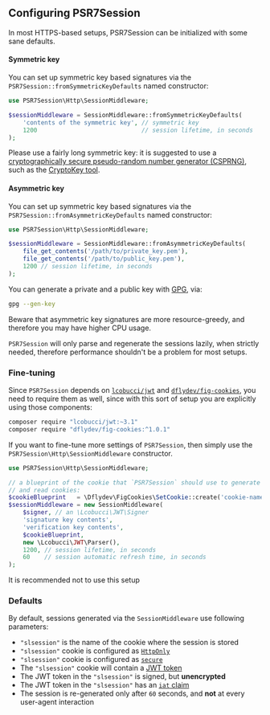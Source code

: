 ## Configuring PSR7Session

In most HTTPS-based setups, PSR7Session can be initialized with some sane
defaults.

#### Symmetric key

You can set up symmetric key based signatures via the
`PSR7Session::fromSymmetricKeyDefaults` named constructor:

```php
use PSR7Session\Http\SessionMiddleware;

$sessionMiddleware = SessionMiddleware::fromSymmetricKeyDefaults(
    'contents of the symmetric key', // symmetric key
    1200                             // session lifetime, in seconds
);
```

Please use a fairly long symmetric key: it is suggested to use a
[cryptographically secure pseudo-random number generator (CSPRNG)](https://en.wikipedia.org/wiki/Cryptographically_secure_pseudorandom_number_generator),
such as the [CryptoKey tool](https://github.com/AndrewCarterUK/CryptoKey).

#### Asymmetric key

You can set up symmetric key based signatures via the
`PSR7Session::fromAsymmetricKeyDefaults` named constructor:

```php
use PSR7Session\Http\SessionMiddleware;

$sessionMiddleware = SessionMiddleware::fromAsymmetricKeyDefaults(
    file_get_contents('/path/to/private_key.pem'),
    file_get_contents('/path/to/public_key.pem'),
    1200 // session lifetime, in seconds
);
```

You can generate a private and a public key with [GPG](https://www.gnupg.org/), via:

```sh
gpg --gen-key
```

Beware that asymmetric key signatures are more resource-greedy, and therefore
you may have higher CPU usage.

`PSR7Session` will only parse and regenerate the sessions lazily, when strictly
needed, therefore performance shouldn't be a problem for most setups.

### Fine-tuning

Since `PSR7Session` depends on [`lcobucci/jwt`](https://packagist.org/packages/lcobucci/jwt)
and [`dflydev/fig-cookies`](https://packagist.org/packages/dflydev/fig-cookies),
you need to require them as well, since with this sort of setup you are explicitly using
those components:

```sh
composer require "lcobucci/jwt:~3.1"
composer require "dflydev/fig-cookies:^1.0.1"
```

If you want to fine-tune more settings of `PSR7Session`, then simply use the
`PSR7Session\Http\SessionMiddleware` constructor.

```php
use PSR7Session\Http\SessionMiddleware;

// a blueprint of the cookie that `PSR7Session` should use to generate
// and read cookies:
$cookieBlueprint   = \Dflydev\FigCookies\SetCookie::create('cookie-name');
$sessionMiddleware = new SessionMiddleware(
    $signer, // an \Lcobucci\JWT\Signer
    'signature key contents',
    'verification key contents',
    $cookieBlueprint,
    new \Lcobucci\JWT\Parser(),
    1200, // session lifetime, in seconds
    60    // session automatic refresh time, in seconds
);
```

It is recommended not to use this setup

### Defaults

By default, sessions generated via the `SessionMiddleware` use following parameters:

 * `"slsession"` is the name of the cookie where the session is stored
 * `"slsession"` cookie is configured as [`HttpOnly`](https://www.owasp.org/index.php/HttpOnly)
 * `"slsession"` cookie is configured as [`secure`](https://www.owasp.org/index.php/SecureFlag)
 * The `"slsession"` cookie will contain a [JWT token](http://jwt.io/)
 * The JWT token in the `"slsession"` is signed, but **unencrypted**
 * The JWT token in the `"slsession"` has an [`iat` claim](https://self-issued.info/docs/draft-ietf-oauth-json-web-token.html#rfc.section.4.1.6)
 * The session is re-generated only after `60` seconds, and **not** at every user-agent interaction
